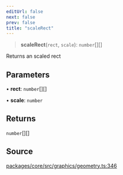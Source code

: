 ```yaml
---
editUrl: false
next: false
prev: false
title: "scaleRect"
---
```


> **scaleRect**(`rect`, `scale`): `number`[][]

Returns an scaled rect

## Parameters

• **rect**: `number`[][]

• **scale**: `number`

## Returns

`number`[][]

## Source

[packages/core/src/graphics/geometry.ts:346](https://github.com/dgmjs/dgmjs/blob/main/packages/core/src/graphics/geometry.ts#L346)
